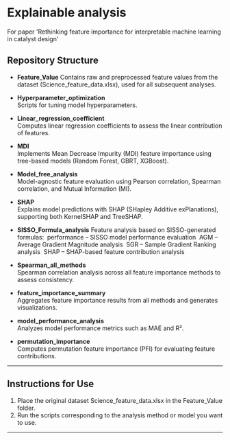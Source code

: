 # Explainable analysis
For paper 'Rethinking feature importance for interpretable machine learning in catalyst design'

## Repository Structure

- **Feature_Value**
  Contains raw and preprocessed feature values from the dataset 
  (Science_feature_data.xlsx), used for all subsequent analyses.

- **Hyperparameter_optimization**  
  Scripts for tuning model hyperparameters.

- **Linear_regression_coefficient**  
  Computes linear regression coefficients to assess the linear contribution of features.

- **MDI**  
  Implements Mean Decrease Impurity (MDI) feature importance using tree-based models 
  (Random Forest, GBRT, XGBoost).

- **Model_free_analysis**  
  Model-agnostic feature evaluation using Pearson correlation, Spearman correlation, 
  and Mutual Information (MI).

- **SHAP**  
  Explains model predictions with SHAP (SHapley Additive exPlanations), supporting both 
  KernelSHAP and TreeSHAP.
  
- **SISSO_Formula_analysis**
  Feature analysis based on SISSO-generated formulas:
﻿
  performance – SISSO model performance evaluation
﻿
  AGM – Average Gradient Magnitude analysis
﻿
  SGR – Sample Gradient Ranking analysis
﻿
  SHAP – SHAP-based feature contribution analysis

- **Spearman_all_methods**  
  Spearman correlation analysis across all feature importance methods to assess 
  consistency.

- **feature_importance_summary**  
  Aggregates feature importance results from all methods and generates visualizations.

- **model_performance_analysis**  
  Analyzes model performance metrics such as MAE and R².

- **permutation_importance**  
  Computes permutation feature importance (PFI) for evaluating feature contributions.

---

## Instructions for Use

1. Place the original dataset Science_feature_data.xlsx in the Feature_Value folder.
2. Run the scripts corresponding to the analysis method or model you want to use.  

---
